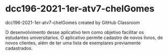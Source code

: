 # dcc196-2021-1er-atv7-chelGomes
dcc196-2021-1er-atv7-chelGomes created by GitHub Classroom

O desenvolvimento desse aplicativo tem como objetivo facilitar os estudantes universitarios.
O aplicativo permite cadastro de novos livros, de novos clientes, além de ter uma lista de exemplares previamente cadastrados.
